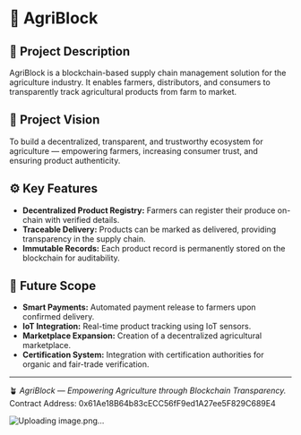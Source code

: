 # 🌾 AgriBlock

## 📜 Project Description
AgriBlock is a blockchain-based supply chain management solution for the agriculture industry. It enables farmers, distributors, and consumers to transparently track agricultural products from farm to market.

## 🎯 Project Vision
To build a decentralized, transparent, and trustworthy ecosystem for agriculture — empowering farmers, increasing consumer trust, and ensuring product authenticity.

## ⚙️ Key Features
- **Decentralized Product Registry:** Farmers can register their produce on-chain with verified details.
- **Traceable Delivery:** Products can be marked as delivered, providing transparency in the supply chain.
- **Immutable Records:** Each product record is permanently stored on the blockchain for auditability.

## 🚀 Future Scope
- **Smart Payments:** Automated payment release to farmers upon confirmed delivery.
- **IoT Integration:** Real-time product tracking using IoT sensors.
- **Marketplace Expansion:** Creation of a decentralized agricultural marketplace.
- **Certification System:** Integration with certification authorities for organic and fair-trade verification.

---

🪴 *AgriBlock — Empowering Agriculture through Blockchain Transparency.*
Contract Address:
0x61Ae18B64b83cECC56fF9ed1A27ee5F829C689E4

![Uploading image.png…]()




